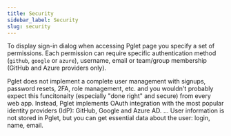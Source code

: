 ```yaml
---
title: Security
sidebar_label: Security
slug: security
---
```


To display sign-in dialog when accessing Pglet page you specify a set of permissions. Each permission can require specific authentication method (`github`, `google` or `azure`), username, email or team/group membership (GitHub and Azure providers only).


Pglet does not implement a complete user management with signups, password resets, 2FA, role management, etc. and you wouldn't probably expect this funcitonaity (especially "done right" and secure) from every web app. Instead, Pglet implements OAuth integration with the most popular identity providers (IdP): GitHub, Google and Azure AD. ... User information is not stored in Pglet, but you can get essential data about the user: login, name, email.